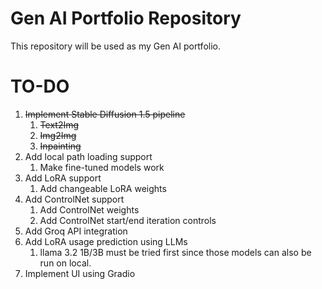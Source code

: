 # Gen AI Portfolio Repository

This repository will be used as my Gen AI portfolio.

# TO-DO

1. ~~Implement Stable Diffusion 1.5 pipeline~~
    1. ~~Text2Img~~
    1. ~~Img2Img~~
    1. ~~Inpainting~~
1. Add local path loading support
    1. Make fine-tuned models work
1. Add LoRA support
    1. Add changeable LoRA weights
1. Add ControlNet support
    1. Add ControlNet weights
    1. Add ControlNet start/end iteration controls
1. Add Groq API integration
1. Add LoRA usage prediction using LLMs
    1. llama 3.2 1B/3B must be tried first since those models can also be run on local.
1. Implement UI using Gradio
